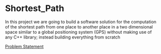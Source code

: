 # Shortest_Path
In this project we are going to build a software solution for the computation of the shortest path from one place to another place in a two dimensional space similar to a global positioning system (GPS) without making use of any C++ library; instead building everything from scratch

[Problem Statement](https://drive.google.com/file/d/1K8WV_pj9hnNEjO3Ug_oIW9gh6QR-SBCt/view?usp=sharing)
